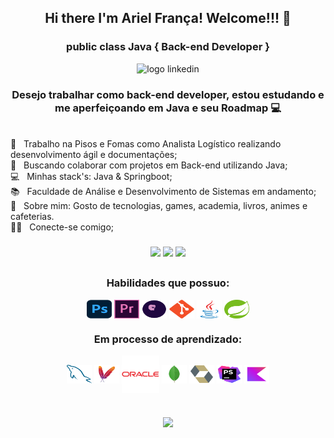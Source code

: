 <div align="center">

##  Hi there I'm Ariel França! Welcome!!! 👋
### public class Java { Back-end Developer }

![logo linkedin](https://github.com/ArielVinis/ArielVinis/assets/89565617/cb88f6bf-d36f-4f8f-8bc2-21e4cd0bd416)

### Desejo trabalhar como back-end developer, estou estudando e me aperfeiçoando em Java e seu Roadmap :computer:

</div> 
 <br/> 💼 &nbsp; Trabalho na Pisos e Fomas como Analista Logístico realizando desenvolvimento ágil e documentações;
 <br/> 💜 &nbsp; Buscando colaborar com projetos em Back-end utilizando Java;
 <br/> 💻 &nbsp; Minhas stack's: Java & Springboot;
 <br/> 📚 &nbsp; Faculdade de Análise e Desenvolvimento de Sistemas em andamento;
 <br/> 💬 &nbsp; Sobre mim: Gosto de tecnologias, games, academia, livros, animes e cafeterias.
 <br/> 🤝🏻 &nbsp; Conecte-se comigo;
</div>

<div align="center">
  
###
  
<a href="https://www.linkedin.com/in/arielvinis" target="_blank"><img src="https://img.shields.io/badge/-LinkedIn-%230077B5?style=for-the-badge&logo=linkedin&logoColor=white" target="_blank"></a>
<a href="https://www.instagram.com/ariel_vinis" target="_blank"><img src="https://img.shields.io/badge/-Instagram-%23E4405F?style=for-the-badge&logo=instagram&logoColor=white" target="_blank"></a>
<a href="https://www.twitch.tv/arielvinis" target="_blank"><img src="https://img.shields.io/badge/Twitch-9146FF?style=for-the-badge&logo=twitch&logoColor=white" target="_blank"></a>

##

  ### Habilidades que possuo:

  <img align="center" alt="Ariel-Photoshop" height="30" width="40" src="https://raw.githubusercontent.com/devicons/devicon/master/icons/photoshop/photoshop-original.svg">
  <img align="center" alt="Ariel-PremierePro" height="30" width="40" src="https://raw.githubusercontent.com/devicons/devicon/master/icons/premierepro/premierepro-original.svg">
  <img align="center" alt="Ariel-AfterEffects" height="30" width="40" src="https://raw.githubusercontent.com/devicons/devicon/master/icons/aftereffects/aftereffects-original.svg">
  <img align="center" alt="Ariel-Git" height="30" width="40" src="https://raw.githubusercontent.com/devicons/devicon/master/icons/git/git-original.svg">
  <img align="center" alt="Ariel-Java" height="30" width="40" src="https://raw.githubusercontent.com/devicons/devicon/master/icons/java/java-original.svg">
  <img align="center" alt="Ariel-SpringBoot" height="30" width="40" src="https://raw.githubusercontent.com/devicons/devicon/master/icons/spring/spring-original.svg">
  
  ### Em processo de aprendizado:
  
  <img align="center" alt="Ariel-MySql" height="30" width="40" src="https://raw.githubusercontent.com/devicons/devicon/master/icons/mysql/mysql-original.svg">
  <img align="center" alt="Ariel-Maven" height="30" width="40" src="https://raw.githubusercontent.com/devicons/devicon/master/icons/maven/maven-original.svg">
  <img align="center" alt="Ariel-Oracle" height="60" width="60" src="https://raw.githubusercontent.com/devicons/devicon/master/icons/oracle/oracle-original.svg">
  <img align="center" alt="Ariel-MongoDB" height="30" width="40" src="https://raw.githubusercontent.com/devicons/devicon/master/icons/mongodb/mongodb-original.svg">
  <img align="center" alt="Ariel-Hibernate" height="30" width="40" src="https://raw.githubusercontent.com/devicons/devicon/master/icons/hibernate/hibernate-original.svg">
  <img align="center" alt="Ariel-PhpStorm" height="30" width="40" src="https://raw.githubusercontent.com/devicons/devicon/master/icons/phpstorm/phpstorm-original.svg">
  <img align="center" alt="Ariel-Kotlin" height="30" width="40" src="https://raw.githubusercontent.com/devicons/devicon/master/icons/kotlin/kotlin-original.svg">
  
 #
 
<div>
  <a href="https://github.com/ArielVinis">
  <img height="160em" src="https://github-readme-stats.vercel.app/api/top-langs/?username=arielvinis&layout=compact&langs_count=7&theme=dracula"/>
